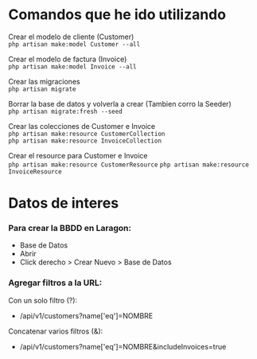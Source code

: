 # Comandos que he ido utilizando

Crear el modelo de cliente (Customer)  
`php artisan make:model Customer --all`  

Crear el modelo de factura (Invoice)  
`php artisan make:model Invoice --all`  

Crear las migraciones  
`php artisan migrate`  

Borrar la base de datos y volverla a crear (Tambien corro la Seeder)  
`php artisan migrate:fresh --seed`  

Crear las colecciones de Customer e Invoice  
`php artisan make:resource CustomerCollection`  
`php artisan make:resource InvoiceCollection`  

Crear el resource para Customer e Invoice  
`php artisan make:resource CustomerResource`
`php artisan make:resource InvoiceResource`

# Datos de interes

### Para crear la BBDD en Laragon:  
- Base de Datos
- Abrir
- Click derecho > Crear Nuevo > Base de Datos

### Agregar filtros a la URL:  
Con un solo filtro (?):  
- /api/v1/customers?name['eq']=NOMBRE  

Concatenar varios filtros (&):
- /api/v1/customers?name['eq']=NOMBRE&includeInvoices=true




